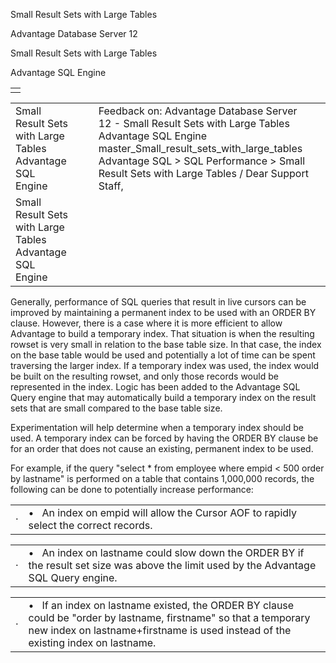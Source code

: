 Small Result Sets with Large Tables




Advantage Database Server 12  

Small Result Sets with Large Tables

Advantage SQL Engine

|  |
| --- |
|  |

|  |  |  |  |  |
| --- | --- | --- | --- | --- |
| Small Result Sets with Large Tables  Advantage SQL Engine |  |  | Feedback on: Advantage Database Server 12 - Small Result Sets with Large Tables Advantage SQL Engine master\_Small\_result\_sets\_with\_large\_tables Advantage SQL > SQL Performance > Small Result Sets with Large Tables / Dear Support Staff, |  |
| Small Result Sets with Large Tables  Advantage SQL Engine |  |  |  |  |

Generally, performance of SQL queries that result in live cursors can be improved by maintaining a permanent index to be used with an ORDER BY clause. However, there is a case where it is more efficient to allow Advantage to build a temporary index. That situation is when the resulting rowset is very small in relation to the base table size. In that case, the index on the base table would be used and potentially a lot of time can be spent traversing the larger index. If a temporary index was used, the index would be built on the resulting rowset, and only those records would be represented in the index. Logic has been added to the Advantage SQL Query engine that may automatically build a temporary index on the result sets that are small compared to the base table size.

Experimentation will help determine when a temporary index should be used. A temporary index can be forced by having the ORDER BY clause be for an order that does not cause an existing, permanent index to be used.

For example, if the query "select \* from employee where empid < 500 order by lastname" is performed on a table that contains 1,000,000 records, the following can be done to potentially increase performance:

|  |  |
| --- | --- |
| · | •   An index on empid will allow the Cursor AOF to rapidly select the correct records. |

|  |  |
| --- | --- |
| · | •   An index on lastname could slow down the ORDER BY if the result set size was above the limit used by the Advantage SQL Query engine. |

|  |  |
| --- | --- |
| · | •   If an index on lastname existed, the ORDER BY clause could be "order by lastname, firstname" so that a temporary new index on lastname+firstname is used instead of the existing index on lastname. |